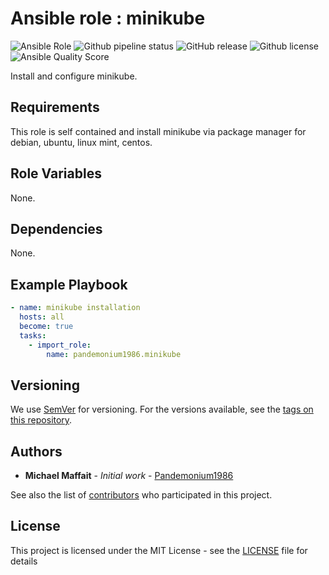# Ansible role : minikube

![Ansible Role](https://img.shields.io/ansible/role/50928?logo=ansible)
![Github pipeline status](https://github.com/Pandemonium1986/ansible-role-minikube/workflows/Molecule:%20Github%20actions%20pipeline/badge.svg)
![GitHub release](https://img.shields.io/github/release/Pandemonium1986/ansible-role-minikube.svg?logo=github)
![Github license](https://img.shields.io/github/license/Pandemonium1986/ansible-role-minikube.svg?logo=github)
![Ansible Quality Score](https://img.shields.io/ansible/quality/50928?logo=ansible)

Install and configure minikube.

## Requirements

This role is self contained and install minikube via package manager for debian, ubuntu, linux mint, centos.

## Role Variables

None.

## Dependencies

None.

## Example Playbook

```yaml
- name: minikube installation
  hosts: all
  become: true
  tasks:
    - import_role:
        name: pandemonium1986.minikube
```

## Versioning

We use [SemVer](http://semver.org/) for versioning. For the versions available, see the [tags on this repository](https://github.com/Pandemonium1986/ansible-role-minikube/tags).

## Authors

-   **Michael Maffait** - _Initial work_ - [Pandemonium1986](https://github.com/Pandemonium1986)

See also the list of [contributors](https://github.com/your/project/contributors) who participated in this project.

## License

This project is licensed under the MIT License - see the [LICENSE](./LICENSE) file for details
